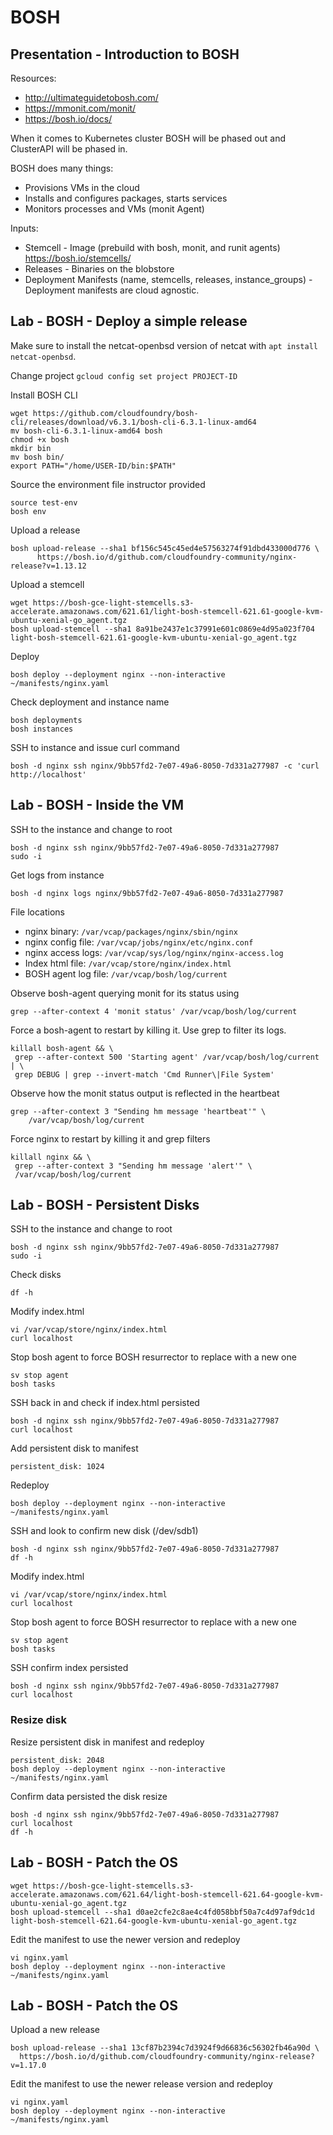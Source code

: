 # BOSH

## Presentation - Introduction to BOSH

Resources:

-   <http://ultimateguidetobosh.com/>
-   <https://mmonit.com/monit/>
-   <https://bosh.io/docs/>

When it comes to Kubernetes cluster BOSH will be phased out and ClusterAPI will be phased in.

BOSH does many things:

-   Provisions VMs in the cloud
-   Installs and configures packages, starts services
-   Monitors processes and VMs (monit Agent)

Inputs:

-   Stemcell - Image (prebuild with bosh, monit, and runit agents) <https://bosh.io/stemcells/>
-   Releases - Binaries on the blobstore
-   Deployment Manifests (name, stemcells, releases, instance_groups) - Deployment manifests are cloud agnostic.

## Lab - BOSH - Deploy a simple release

Make sure to install the netcat-openbsd version of netcat with `apt install netcat-openbsd`.

Change project `gcloud config set project PROJECT-ID`

Install BOSH CLI

    wget https://github.com/cloudfoundry/bosh-cli/releases/download/v6.3.1/bosh-cli-6.3.1-linux-amd64
    mv bosh-cli-6.3.1-linux-amd64 bosh
    chmod +x bosh
    mkdir bin
    mv bosh bin/
    export PATH="/home/USER-ID/bin:$PATH"

Source the environment file instructor provided

    source test-env
    bosh env

Upload a release

    bosh upload-release --sha1 bf156c545c45ed4e57563274f91dbd433000d776 \
          https://bosh.io/d/github.com/cloudfoundry-community/nginx-release?v=1.13.12

Upload a stemcell

    wget https://bosh-gce-light-stemcells.s3-accelerate.amazonaws.com/621.61/light-bosh-stemcell-621.61-google-kvm-ubuntu-xenial-go_agent.tgz
    bosh upload-stemcell --sha1 8a91be2437e1c37991e601c0869e4d95a023f704 light-bosh-stemcell-621.61-google-kvm-ubuntu-xenial-go_agent.tgz

Deploy

    bosh deploy --deployment nginx --non-interactive ~/manifests/nginx.yaml

Check deployment and instance name

    bosh deployments
    bosh instances

SSH to instance and issue curl command

    bosh -d nginx ssh nginx/9bb57fd2-7e07-49a6-8050-7d331a277987 -c 'curl http://localhost'

## Lab - BOSH - Inside the VM

SSH to the instance and change to root

    bosh -d nginx ssh nginx/9bb57fd2-7e07-49a6-8050-7d331a277987
    sudo -i

Get logs from instance

    bosh -d nginx logs nginx/9bb57fd2-7e07-49a6-8050-7d331a277987

File locations

-   nginx binary: `/var/vcap/packages/nginx/sbin/nginx`
-   nginx config file: `/var/vcap/jobs/nginx/etc/nginx.conf`
-   nginx access logs: `/var/vcap/sys/log/nginx/nginx-access.log`
-   Index html file: `/var/vcap/store/nginx/index.html`
-   BOSH agent log file: `/var/vcap/bosh/log/current`

Observe bosh-agent querying monit for its status using

    grep --after-context 4 'monit status' /var/vcap/bosh/log/current

Force a bosh-agent to restart by killing it. Use grep to filter its logs.

    killall bosh-agent && \
     grep --after-context 500 'Starting agent' /var/vcap/bosh/log/current | \
     grep DEBUG | grep --invert-match 'Cmd Runner\|File System'

Observe how the monit status output is reflected in the heartbeat

    grep --after-context 3 "Sending hm message 'heartbeat'" \
        /var/vcap/bosh/log/current

Force nginx to restart by killing it and grep filters

    killall nginx && \
     grep --after-context 3 "Sending hm message 'alert'" \
     /var/vcap/bosh/log/current

## Lab - BOSH - Persistent Disks

SSH to the instance and change to root

    bosh -d nginx ssh nginx/9bb57fd2-7e07-49a6-8050-7d331a277987
    sudo -i

Check disks

    df -h

Modify index.html

    vi /var/vcap/store/nginx/index.html
    curl localhost

Stop bosh agent to force BOSH resurrector to replace with a new one

    sv stop agent
    bosh tasks

SSH back in and check if index.html persisted

    bosh -d nginx ssh nginx/9bb57fd2-7e07-49a6-8050-7d331a277987
    curl localhost

Add persistent disk to manifest

    persistent_disk: 1024

Redeploy

    bosh deploy --deployment nginx --non-interactive ~/manifests/nginx.yaml

SSH and look to confirm new disk (/dev/sdb1)

    bosh -d nginx ssh nginx/9bb57fd2-7e07-49a6-8050-7d331a277987
    df -h

Modify index.html

    vi /var/vcap/store/nginx/index.html
    curl localhost

Stop bosh agent to force BOSH resurrector to replace with a new one

    sv stop agent
    bosh tasks

SSH confirm index persisted

    bosh -d nginx ssh nginx/9bb57fd2-7e07-49a6-8050-7d331a277987
    curl localhost

### Resize disk

Resize persistent disk in manifest and redeploy

    persistent_disk: 2048
    bosh deploy --deployment nginx --non-interactive ~/manifests/nginx.yaml

Confirm data persisted the disk resize

    bosh -d nginx ssh nginx/9bb57fd2-7e07-49a6-8050-7d331a277987
    curl localhost
    df -h

## Lab - BOSH - Patch the OS

    wget https://bosh-gce-light-stemcells.s3-accelerate.amazonaws.com/621.64/light-bosh-stemcell-621.64-google-kvm-ubuntu-xenial-go_agent.tgz
    bosh upload-stemcell --sha1 d0ae2cfe2c8ae4c4fd058bbf50a7c4d97af9dc1d light-bosh-stemcell-621.64-google-kvm-ubuntu-xenial-go_agent.tgz

Edit the manifest to use the newer version and redeploy

    vi nginx.yaml
    bosh deploy --deployment nginx --non-interactive ~/manifests/nginx.yaml

## Lab - BOSH - Patch the OS

Upload a new release

    bosh upload-release --sha1 13cf87b2394c7d3924f9d66836c56302fb46a90d \
      https://bosh.io/d/github.com/cloudfoundry-community/nginx-release?v=1.17.0

Edit the manifest to use the newer release version and redeploy

    vi nginx.yaml
    bosh deploy --deployment nginx --non-interactive ~/manifests/nginx.yaml
